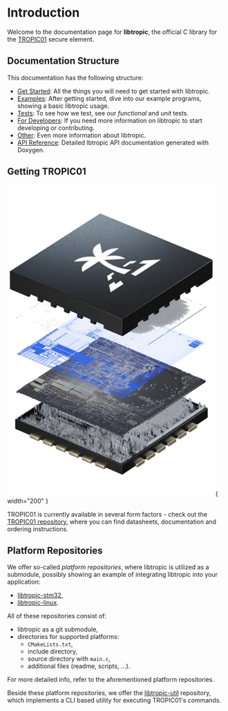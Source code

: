 # Introduction

Welcome to the documentation page for **libtropic**, the official C library for the [TROPIC01](https://tropicsquare.com/tropic01) secure element.

## Documentation Structure
This documentation has the following structure:

- [Get Started](get_started/index.md): All the things you will need to get started with libtropic.
- [Examples](examples/index.md): After getting started, dive into our example programs, showing a basic libtropic usage.
- [Tests](tests/index.md): To see how we test, see our *functional* and *unit* tests.
- [For Developers](for_developers/index.md): If you need more information on libtropic to start developing or contributing.
- [Other](other/index.md): Even more information about libtropic.
- [API Reference](doxygen/build/html/index.html): Detailed lbtropic API documentation generated with Doxygen.

## Getting TROPIC01

![TROPIC01](img/tropic01_chip.jpeg){ width="200" }

TROPIC01 is currently available in several form factors - check out the [TROPIC01 repository](https://github.com/tropicsquare/TROPIC01), where you can find datasheets, documentation and ordering instructions.

## Platform Repositories
We offer so-called *platform repositories*, where libtropic is utilized as a submodule, possibly showing an example of integrating libtropic into your application:

- [libtropic-stm32](https://github.com/tropicsquare/libtropic-stm32),
- [libtropic-linux](https://github.com/tropicsquare/libtropic-linux).

All of these repositories consist of:

- libtropic as a git submodule,
- directories for supported platforms:
    - `CMakeLists.txt`,
    - include directory,
    - source directory with `main.c`,
    - additional files (readme, scripts, ...).

For more detailed info, refer to the aforementioned platform repositories.

Beside these platform repositories, we offer the [libtropic-util](https://github.com/tropicsquare/libtropic-util) repository, which implements a CLI based utility for executing TROPIC01's commands.